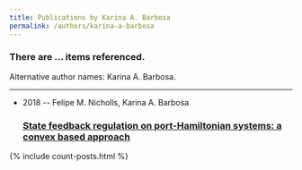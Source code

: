 ```yaml
---
title: Publications by Karina A. Barbosa
permalink: /authors/karina-a-barbosa
---
```


<h3 id="number-posts">There are ... items referenced.</h3>
<p id='info-authors'>Alternative author names: Karina A. Barbosa.</p>
<hr />
<ul class="post-list">
<li><span class='post-meta'>2018 -- Felipe M. Nicholls, Karina A. Barbosa</span><h3><a class='post-link' href="{{ site.baseurl }}/state-feedback-regulation-on-port-hamiltonian-systems-a-convex-based-approach">State feedback regulation on port-Hamiltonian systems: a convex based approach</a></h3></li>

</ul>
{% include count-posts.html %}
